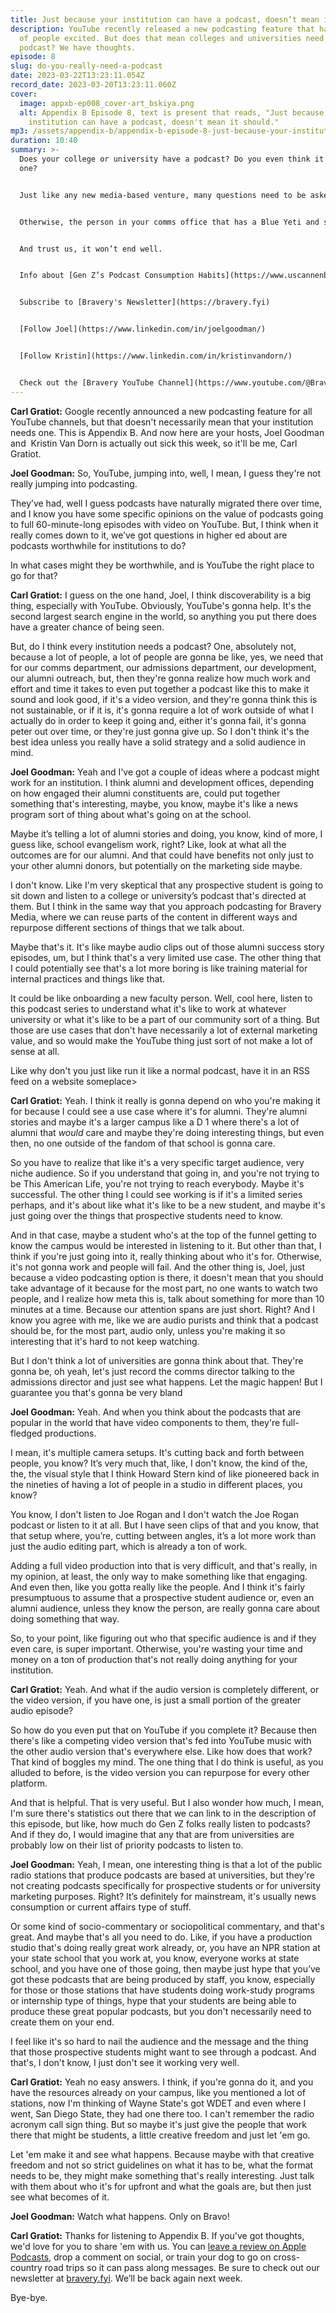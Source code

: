 ```yaml
---
title: Just because your institution can have a podcast, doesn’t mean it should
description: YouTube recently released a new podcasting feature that has a lot
  of people excited. But does that mean colleges and universities need to have a
  podcast? We have thoughts.
episode: 8
slug: do-you-really-need-a-podcast
date: 2023-03-22T13:23:11.054Z
record_date: 2023-03-20T13:23:11.060Z
cover:
  image: appxb-ep008_cover-art_bskiya.png
  alt: Appendix B Episode 8, text is present that reads, "Just because your
    institution can have a podcast, doesn't mean it should."
mp3: /assets/appendix-b/appendix-b-episode-8-just-because-your-institution-can-have-a-podcast-doesn-t-mean-it-should.mp3
duration: 10:40
summary: >-
  Does your college or university have a podcast? Do you even think it needs
  one?


  Just like any new media-based venture, many questions need to be asked before even considering it.


  Otherwise, the person in your comms office that has a Blue Yeti and some time to spare, is gonna answer that question for you.


  And trust us, it won’t end well.


  Info about [Gen Z’s Podcast Consumption Habits](https://www.uscannenbergmedia.com/2023/01/11/podcasting-as-the-gen-z-medium)


  Subscribe to [Bravery's Newsletter](https://bravery.fyi)


  [Follow Joel](https://www.linkedin.com/in/joelgoodman/)


  [Follow Kristin](https://www.linkedin.com/in/kristinvandorn/)


  Check out the [Bravery YouTube Channel](https://www.youtube.com/@BraveryMedia)
---
```

**Carl Gratiot:** Google recently announced a new podcasting feature for all YouTube channels, but that doesn't necessarily mean that your institution needs one. This is Appendix B. And now here are your hosts, Joel Goodman and  Kristin Van Dorn is actually out sick this week, so it'll be me, Carl Gratiot. 

**Joel Goodman:** So, YouTube, jumping into, well, I mean, I guess they're not really jumping into podcasting.

They’ve had, well I guess podcasts have naturally migrated there over time, and I know you have some specific opinions on the value of podcasts going to full 60-minute-long episodes with video on YouTube. But, I think when it really comes down to it, we’ve got questions in higher ed about are podcasts worthwhile for institutions to do?

In what cases might they be worthwhile, and is YouTube the right place to go for that?

**Carl Gratiot:** I guess on the one hand, Joel, I think discoverability is a big thing, especially with YouTube. Obviously, YouTube's gonna help. It's the second largest search engine in the world, so anything you put there does have a greater chance of being seen.

But, do I think every institution needs a podcast? One, absolutely not, because a lot of people, a lot of people are gonna be like, yes, we need that for our comms department, our admissions department, our development, our alumni outreach, but, then they're gonna realize how much work and effort and time it takes to even put together a podcast like this to make it sound and look good, if it's a video version, and they're gonna think this is not sustainable, or if it is, it's gonna require a lot of work outside of what I actually do in order to keep it going and, either it's gonna fail, it's gonna peter out over time, or they're just gonna give up. So I don't think it's the best idea unless you really have a solid strategy and a solid audience in mind.

**Joel Goodman:** Yeah and I've got a couple of ideas where a podcast might work for an institution. I think alumni and development offices, depending on how engaged their alumni constituents are, could put together something that's interesting, maybe, you know, maybe it's like a news program sort of thing about what's going on at the school.

Maybe it’s telling a lot of alumni stories and doing, you know, kind of more, I guess like, school evangelism work, right? Like, look at what all the outcomes are for our alumni. And that could have benefits not only just to your other alumni donors, but potentially on the marketing side maybe.

I don't know. Like I'm very skeptical that any prospective student is going to sit down and listen to a college or university’s podcast that's directed at them. But I think in the same way that you approach podcasting for Bravery Media, where we can reuse parts of the content in different ways and repurpose different sections of things that we talk about.

Maybe that's it. It's like maybe audio clips out of those alumni success story episodes, um, but I think that's a very limited use case. The other thing that I could potentially see that's a lot more boring is like training material for internal practices and things like that.

It could be like onboarding a new faculty person. Well, cool here, listen to this podcast series to understand what it's like to work at whatever university or what it's like to be a part of our community sort of a thing. But those are use cases that don't have necessarily a lot of external marketing value, and so would make the YouTube thing just sort of not make a lot of sense at all.

Like why don't you just like run it like a normal podcast, have it in an RSS feed on a website someplace>

**Carl Gratiot:** Yeah. I think it really is gonna depend on who you're making it for because I could see a use case where it's for alumni. They're alumni stories and maybe it's a larger campus like a D 1 where there's a lot of alumni that *would* care and maybe they're doing interesting things, but even then, no one outside of the fandom of that school is gonna care.

So you have to realize that like it's a very specific target audience, very niche audience. So if you understand that going in, and you're not trying to be This American Life, you're not trying to reach everybody. Maybe it's successful. The other thing I could see working is if it's a limited series perhaps, and it's about like what it's like to be a new student, and maybe it's just going over the things that prospective students need to know.

And in that case, maybe a student who's at the top of the funnel getting to know the campus would be interested in listening to it. But other than that, I think if you're just going into it, really thinking about who it's for. Otherwise, it's not gonna work and people will fail. And the other thing is, Joel, just because a video podcasting option is there, it doesn't mean that you should take advantage of it because for the most part, no one wants to watch two people, and I realize how meta this is, talk about something for more than 10 minutes at a time. Because our attention spans are just short. Right? And I know you agree with me, like we are audio purists and think that a podcast should be, for the most part, audio only, unless you're making it so interesting that it's hard to not keep watching.

But I don't think a lot of universities are gonna think about that. They're gonna be, oh yeah, let's just record the comms director talking to the admissions director and just see what happens. Let the magic happen! But I guarantee you that's gonna be very bland

**Joel Goodman:** Yeah. And when you think about the podcasts that are popular in the world that have video components to them, they're full-fledged productions.

I mean, it's multiple camera setups. It's cutting back and forth between people, you know? It’s very much that, like, I don't know, the kind of the, the, the visual style that I think Howard Stern kind of like pioneered back in the nineties of having a lot of people in a studio in different places, you know?

You know, I don't listen to Joe Rogan and I don't watch the Joe Rogan podcast or listen to it at all. But I have seen clips of that and you know, that that setup where, you’re, cutting between angles, it’s a lot more work than just the audio editing part, which is already a ton of work.

Adding a full video production into that is very difficult, and that's really, in my opinion, at least, the only way to make something like that engaging. And even then, like you gotta really like the people. And I think it's fairly presumptuous to assume that a prospective student audience or, even an alumni audience, unless they know the person, are really gonna care about doing something that way.

So, to your point, like figuring out who that specific audience is and if they even care, is super important. Otherwise, you're wasting your time and money on a ton of production that's not really doing anything for your institution. 

**Carl Gratiot:** Yeah. And what if the audio version is completely different, or the video version, if you have one, is just a small portion of the greater audio episode?

So how do you even put that on YouTube if you complete it? Because then there's like a competing video version that's fed into YouTube music with the other audio version that's everywhere else. Like how does that work? That kind of boggles my mind. The one thing that I do think is useful, as you alluded to before, is the video version you can repurpose for every other platform.

And that is helpful. That is very useful. But I also wonder how much, I mean, I'm sure there's statistics out there that we can link to in the description of this episode, but like, how much do Gen Z folks really listen to podcasts? And if they do, I would imagine that any that are from universities are probably low on their list of priority podcasts to listen to.

**Joel Goodman:** Yeah, I mean, one interesting thing is that a lot of the public radio stations that produce podcasts are based at universities, but they're not creating podcasts specifically for prospective students or for university marketing purposes. Right? It’s definitely for mainstream, it's usually news consumption or current affairs type of stuff.

Or some kind of socio-commentary or sociopolitical commentary, and that's great. And maybe that's all you need to do. Like, if you have a production studio that's doing really great work already, or, you have an NPR station at your state school that you work at, you know, everyone works at state school, and you have one of those going, then maybe just hype that you’ve got these podcasts that are being produced by staff, you know, especially for those or those stations that have students doing work-study programs or internship type of things, hype that your students are being able to produce these great popular podcasts, but you don't necessarily need to create them on your end.

I feel like it's so hard to nail the audience and the message and the thing that those prospective students might want to see through a podcast. And that's, I don't know, I just don't see it working very well.

**Carl Gratiot:** Yeah no easy answers. I think, if you're gonna do it, and you have the resources already on your campus, like you mentioned a lot of stations, now I'm thinking of Wayne State's got WDET and even where I went, San Diego State, they had one there too. I can't remember the radio acronym call sign thing. But so maybe it's just give the people that work there that might be students, a little creative freedom and just let 'em go. 

Let 'em make it and see what happens. Because maybe with that creative freedom and not so strict guidelines on what it has to be, what the format needs to be, they might make something that's really interesting. Just talk with them about who it's for upfront and what the goals are, but then just see what becomes of it.

**Joel Goodman:** Watch what happens. Only on Bravo!

**Carl Gratiot:** Thanks for listening to Appendix B. If you've got thoughts, we'd love for you to share 'em with us. You can [leave a review on Apple Podcasts](https://podcasts.apple.com/us/podcast/appendix-b/id1672064420), drop a comment on social, or train your dog to go on cross-country road trips so it can pass along messages. Be sure to check out our newsletter at [bravery.fyi](https://bravery.fyi). We’ll be back again next week.

Bye-bye.